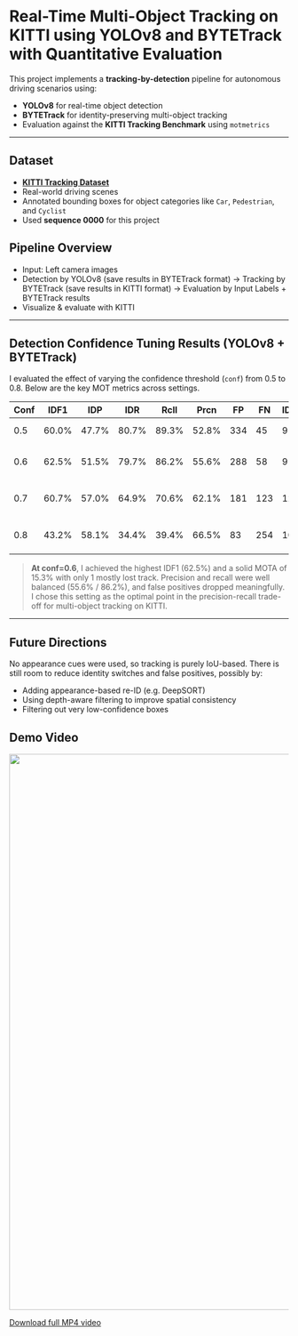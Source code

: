 # Real-Time Multi-Object Tracking on KITTI using YOLOv8 and BYTETrack with Quantitative Evaluation

This project implements a **tracking-by-detection** pipeline for autonomous driving scenarios using:

- **YOLOv8** for real-time object detection
- **BYTETrack** for identity-preserving multi-object tracking
- Evaluation against the **KITTI Tracking Benchmark** using `motmetrics`

---

## Dataset

- **[KITTI Tracking Dataset](http://www.cvlibs.net/datasets/kitti/eval_tracking.php)**
- Real-world driving scenes
- Annotated bounding boxes for object categories like `Car`, `Pedestrian`, and `Cyclist`
- Used **sequence 0000** for this project

## Pipeline Overview
- Input: Left camera images
- Detection by YOLOv8 (save results in BYTETrack format) → Tracking by BYTETrack (save results in KITTI format) → Evaluation by Input Labels + BYTETrack results
- Visualize & evaluate with KITTI

---

## Detection Confidence Tuning Results (YOLOv8 + BYTETrack)

I evaluated the effect of varying the confidence threshold (`conf`) from 0.5 to 0.8. Below are the key MOT metrics across settings. 

| Conf | IDF1  | IDP  | IDR  | Rcll | Prcn | FP  | FN  | IDs | MOTA | Comments |
|------|-------|------|------|------|------|-----|-----|------|------|----------|
| 0.5  | 60.0% | 47.7% | 80.7% | 89.3% | 52.8% | 334 | 45  | 9  | 7.4%  | Good balance |
| 0.6  | 62.5% | 51.5% | 79.7% | 86.2% | 55.6% | 288 | 58  | 9  | 15.3% | **Best IDF1**, slightly more FN |
| 0.7  | 60.7% | 57.0% | 64.9% | 70.6% | 62.1% | 181 | 123 | 12 | 24.6% | Too many missed GTs (FN↑) |
| 0.8  | 43.2% | 58.1% | 34.4% | 39.4% | 66.5% | 83  | 254 | 10 | 17.2% | FN very high, recall broken |

> **At conf=0.6**, I achieved the highest IDF1 (62.5%) and a solid MOTA of 15.3% with only 1 mostly lost track. Precision and recall were well balanced (55.6% / 86.2%), and false positives dropped meaningfully. I chose this setting as the optimal point in the precision-recall trade-off for multi-object tracking on KITTI.

---

## Future Directions
No appearance cues were used, so tracking is purely IoU-based. There is still room to reduce identity switches and false positives, possibly by:

- Adding appearance-based re-ID (e.g. DeepSORT)
- Using depth-aware filtering to improve spatial consistency
- Filtering out very low-confidence boxes

## Demo Video

<p align="center">
  <img src="videos/kitti_tracking_output.gif" width="1000"/>
</p>

[Download full MP4 video](videos/kitti_tracking_output.mp4)


